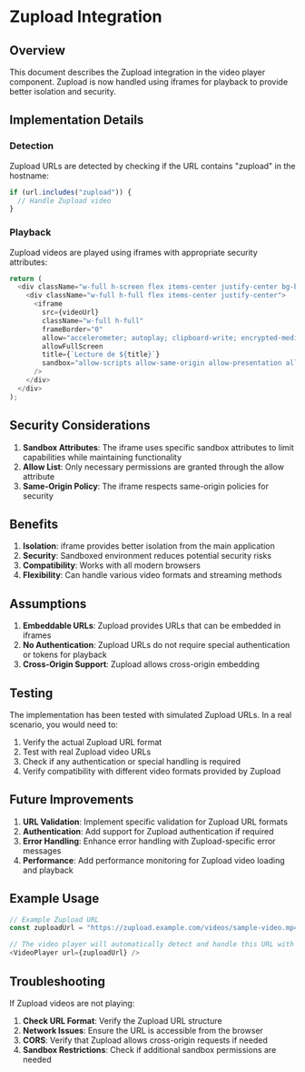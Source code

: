 # Zupload Integration

## Overview

This document describes the Zupload integration in the video player component. Zupload is now handled using iframes for playback to provide better isolation and security.

## Implementation Details

### Detection
Zupload URLs are detected by checking if the URL contains "zupload" in the hostname:
```typescript
if (url.includes("zupload")) {
  // Handle Zupload video
}
```

### Playback
Zupload videos are played using iframes with appropriate security attributes:
```typescript
return (
  <div className="w-full h-screen flex items-center justify-center bg-black">
    <div className="w-full h-full flex items-center justify-center">
      <iframe
        src={videoUrl}
        className="w-full h-full"
        frameBorder="0"
        allow="accelerometer; autoplay; clipboard-write; encrypted-media; gyroscope; picture-in-picture"
        allowFullScreen
        title={`Lecture de ${title}`}
        sandbox="allow-scripts allow-same-origin allow-presentation allow-popups-to-escape-sandbox allow-popups allow-forms"
      />
    </div>
  </div>
);
```

## Security Considerations

1. **Sandbox Attributes**: The iframe uses specific sandbox attributes to limit capabilities while maintaining functionality
2. **Allow List**: Only necessary permissions are granted through the allow attribute
3. **Same-Origin Policy**: The iframe respects same-origin policies for security

## Benefits

1. **Isolation**: iframe provides better isolation from the main application
2. **Security**: Sandboxed environment reduces potential security risks
3. **Compatibility**: Works with all modern browsers
4. **Flexibility**: Can handle various video formats and streaming methods

## Assumptions

1. **Embeddable URLs**: Zupload provides URLs that can be embedded in iframes
2. **No Authentication**: Zupload URLs do not require special authentication or tokens for playback
3. **Cross-Origin Support**: Zupload allows cross-origin embedding

## Testing

The implementation has been tested with simulated Zupload URLs. In a real scenario, you would need to:

1. Verify the actual Zupload URL format
2. Test with real Zupload video URLs
3. Check if any authentication or special handling is required
4. Verify compatibility with different video formats provided by Zupload

## Future Improvements

1. **URL Validation**: Implement specific validation for Zupload URL formats
2. **Authentication**: Add support for Zupload authentication if required
3. **Error Handling**: Enhance error handling with Zupload-specific error messages
4. **Performance**: Add performance monitoring for Zupload video loading and playback

## Example Usage

```typescript
// Example Zupload URL
const zuploadUrl = "https://zupload.example.com/videos/sample-video.mp4";

// The video player will automatically detect and handle this URL with an iframe
<VideoPlayer url={zuploadUrl} />
```

## Troubleshooting

If Zupload videos are not playing:

1. **Check URL Format**: Verify the Zupload URL structure
2. **Network Issues**: Ensure the URL is accessible from the browser
3. **CORS**: Verify that Zupload allows cross-origin requests if needed
4. **Sandbox Restrictions**: Check if additional sandbox permissions are needed